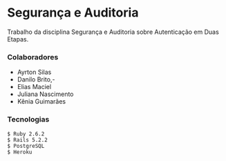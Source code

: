 # Segurança e Auditoria
Trabalho da disciplina Segurança e Auditoria sobre Autenticação em Duas Etapas.

### Colaboradores
  - Ayrton Silas
  - Danilo Brito,-
  - Elias Maciel
  - Juliana Nascimento 
  - Kênia Guimarães

### Tecnologias 
    $ Ruby 2.6.2
    $ Rails 5.2.2
    $ PostgreSQL
    $ Heroku

